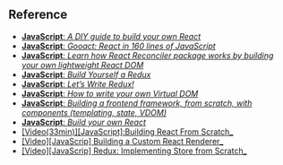 ## Reference
- [**JavaScript**: _A DIY guide to build your own React_](https://github.com/hexacta/didact)
- [**JavaScript**: _Gooact: React in 160 lines of JavaScript_](https://medium.com/@sweetpalma/gooact-react-in-160-lines-of-javascript-44e0742ad60f)
- [**JavaScript**: _Learn how React Reconciler package works by building your own lightweight React DOM_](https://hackernoon.com/learn-you-some-custom-react-renderers-aed7164a4199)
- [**JavaScript**: _Build Yourself a Redux_](https://zapier.com/engineering/how-to-build-redux/)
- [**JavaScript**: _Let’s Write Redux!_](https://www.jamasoftware.com/blog/lets-write-redux/)
- [**JavaScript**: _How to write your own Virtual DOM_](https://medium.com/@deathmood/how-to-write-your-own-virtual-dom-ee74acc13060)
- [**JavaScript**: _Building a frontend framework, from scratch, with components (templating, state, VDOM)_](https://mfrachet.github.io/create-frontend-framework/)
- [**JavaScript**: _Build your own React_](https://pomb.us/build-your-own-react/)
- [\[Video(33min)\]\[JavaScript\]:Building React From Scratch_](https://www.youtube.com/watch?v=_MAD4Oly9yg) 
- [\[Video\]\[JavaScrip\] Building a Custom React Renderer_](https://youtu.be/CGpMlWVcHok) 
- [\[Video\]\[JavaScrip\] Redux: Implementing Store from Scratch_](https://egghead.io/lessons/react-redux-implementing-store-from-scratch) 



